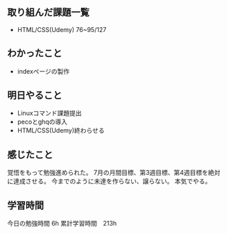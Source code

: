 ## 取り組んだ課題一覧
- HTML/CSS(Udemy) 76~95/127

## わかったこと
- indexページの製作

## 明日やること
- Linuxコマンド課題提出
- pecoとghqの導入
- HTML/CSS(Udemy)終わらせる

## 感じたこと
覚悟をもって勉強進められた。
7月の月間目標、第3週目標、第4週目標を絶対に達成させる。
今までのように未達を作らない、譲らない。
本気でやる。

## 学習時間
今日の勉強時間 6h
累計学習時間　213h
